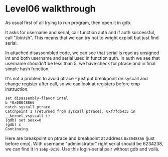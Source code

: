 # Level06 walkthrough

As usual first of all trying to run program, then open it in gdb.

It asks for username and serial, call function auth and if auth successful, call "/bin/sh".
This means that we can try not to wright exploit but just find serial.

In attached disassembled code, we can see that serial is read as unsigned int
and both username and serial used in function auth.
In auth we see that username shouldn't be less than 5, we have check for ptrace and in final simple hash function.

It's not a problem to avoid ptrace - just put breakpoint on syscall and change register after call,
so we can look at registers before cmp instruction.
```gdb
set disassembly-flavor intel
b *0x08048866
catch syscall ptrace
Catchpoint 1 (returned from syscall ptrace), 0xf7fdb435 in __kernel_vsyscall ()
(gdb) set $eax=0
(gdb) c
Continuing.
```
Here are breakpoint on ptrace and breakpoint at address `0x8048866` (just before cmp). With username
"administrator" right serial should be 6234238, we can find it in `$ebp-0x10`.
Use this login-serial pair without gdb and voilà.
